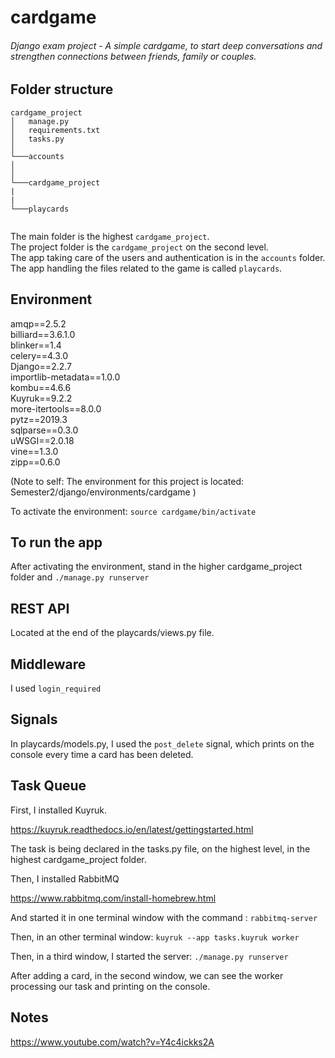 # cardgame

###### Django exam project - A simple cardgame, to start deep conversations and strengthen connections between friends, family or couples.

## Folder structure

```
cardgame_project
│   manage.py
│   requirements.txt
│   tasks.py
│
└───accounts
│
│ 
└───cardgame_project
|
|
└───playcards
   
```

The main folder is the highest `cardgame_project`.  
The project folder is the `cardgame_project` on the second level.  
The app taking care of the users and authentication is in the `accounts` folder.  
The app handling the files related to the game is called `playcards`.  

## Environment

amqp==2.5.2   
billiard==3.6.1.0  
blinker==1.4  
celery==4.3.0  
Django==2.2.7  
importlib-metadata==1.0.0  
kombu==4.6.6  
Kuyruk==9.2.2  
more-itertools==8.0.0  
pytz==2019.3  
sqlparse==0.3.0  
uWSGI==2.0.18  
vine==1.3.0  
zipp==0.6.0  

(Note to self: The environment for this project is located: Semester2/django/environments/cardgame )  

To activate the environment: `source cardgame/bin/activate`

## To run the app

After activating the environment, stand in the higher cardgame_project folder and `./manage.py runserver`

## REST API

Located at the end of the playcards/views.py file.

## Middleware

I used `login_required`

## Signals

In playcards/models.py, I used the `post_delete` signal, which prints on the console every time a card has been deleted.


## Task Queue

First, I installed Kuyruk.

https://kuyruk.readthedocs.io/en/latest/gettingstarted.html

The task is being declared in the tasks.py file, on the highest level, in the highest cardgame_project folder.

Then, I installed RabbitMQ

https://www.rabbitmq.com/install-homebrew.html

And started it in one terminal window with the command : `rabbitmq-server`

Then, in an other terminal window: `kuyruk --app tasks.kuyruk worker`

Then, in a third window, I started the server: `./manage.py runserver`

After adding a card, in the second window, we can see the worker processing our task and printing on the console.


## Notes

https://www.youtube.com/watch?v=Y4c4ickks2A
